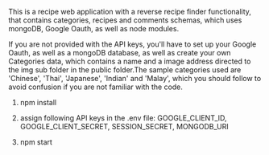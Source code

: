 This is a recipe web application with a reverse recipe finder functionality, that contains categories, recipes and comments schemas, which uses mongoDB, Google Oauth, as well as node modules.

If you are not provided with the API keys, you'll have to set up your Google Oauth, as well as a mongoDB database, as well as create your own Categories data, which contains a name and a image address directed to the img sub folder in the public folder.The sample categories used are 'Chinese', 'Thai', 'Japanese', 'Indian' and 'Malay', which you should follow to avoid confusion if you are not familiar with the code.

1. npm install
   
2. assign following API keys in the .env file:
GOOGLE_CLIENT_ID,
GOOGLE_CLIENT_SECRET,
SESSION_SECRET,
MONGODB_URI

3. npm start
